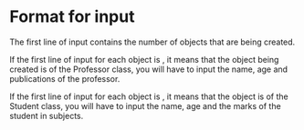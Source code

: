 # Format for input
The first line of input contains the number of objects that are being created. 

If the first line of input for each object is , it means that the object being created is of the Professor class,
you will have to input the name, age and publications of the professor.

If the first line of input for each object is , it means that the object is of the Student class, you will have to input the name, 
age and the marks of the student in  subjects.
